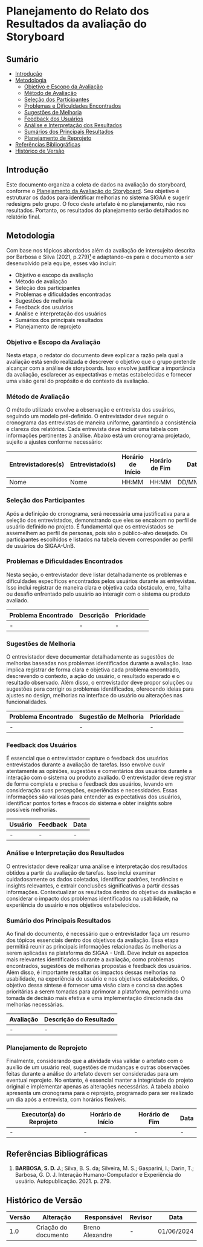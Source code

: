 # Planejamento do Relato dos Resultados da avaliação do Storyboard

## Sumário
- [Introdução](#Introdução)
- [Metodologia](#Metodologia)
  - [Objetivo e Escopo da Avaliação](#Objetivo-e-Escopo-da-Avaliação)
  - [Método de Avaliação](#Método-e-Avaliação)
  - [Seleção dos Participantes](#Seleção-dos-Participantes)
  - [Problemas e Dificuldades Encontrados](#Problemas-e-Dificuldades-Encontrados)
  - [Sugestões de Melhoria](#Sugestões-de-Melhoria)
  - [Feedback dos Usuários](#Feedback-dos-Usuários)
  - [Análise e Interpretação dos Resultados](#Análise-e-Interpretação-dos-Resultados)
  - [Sumários dos Principais Resultados](#Sumário-dos-Principais-Resultados)
  - [Planejamento de Reprojeto](#Planejamento-de-Reprojeto)
- [Referências Bibliográficas](#Referências-Bibliográficas)
- [Histórico de Versão](#Histórico-de-Versão)

## Introdução
Este documento organiza a coleta de dados na avaliação do storyboard, conforme o [Planejamento da Avaliação do Storyboard](PlanejamentoAvaliaçãoStoryboard.md). Seu objetivo é estruturar os dados para identificar melhorias no sistema SIGAA e sugerir redesigns pelo grupo. O foco deste artefato é no planejamento, não nos resultados. Portanto, os resultados do planejamento serão detalhados no relatório final.

## Metodologia
Com base nos tópicos abordados além da avaliação de intersujeito descrita por Barbosa e Silva (2021, p.279)[¹](#Referências-Bibliográficas) e adaptando-os para o documento a ser desenvolvido pela equipe, esses vão incluir:

- Objetivo e escopo da avaliação
- Método de avaliação
- Seleção dos participantes
- Problemas e dificuldades encontradas
- Sugestões de melhoria
- Feedback dos usuários
- Análise e interpretação dos usuários
- Sumários dos principais resultados
- Planejamento de reprojeto

### Objetivo e Escopo da Avaliação
Nesta etapa, o redator do documento deve explicar a razão pela qual a avaliação está sendo realizada e descrever o objetivo que o grupo pretende alcançar com a análise de storyboards. Isso envolve justificar a importância da avaliação, esclarecer as expectativas e metas estabelecidas e fornecer uma visão geral do propósito e do contexto da avaliação.

### Método de Avaliação
O método utilizado envolve a observação e entrevista dos usuários, seguindo um modelo pré-definido. O entrevistador deve seguir o cronograma das entrevistas de maneira uniforme, garantindo a consistência e clareza dos relatórios. Cada entrevista deve incluir uma tabela com informações pertinentes à análise. Abaixo está um cronograma projetado, sujeito a ajustes conforme necessário:

| Entrevistadores(s) | Entrevistado(s)    | Horário de Início | Horário de Fim | Data     | Local |
| ------------------ | ------------------ | ----------------- | -------------- | -------- | ----- |
| Nome               | Nome               | HH:MM             | HH:MM          | DD/MM/AA | Local |


### Seleção dos Participantes
Após a definição do cronograma, será necessária uma justificativa para a seleção dos entrevistados, demonstrando que eles se encaixam no perfil de usuário definido no projeto. É fundamental que os entrevistados se assemelhem ao perfil de personas, pois são o público-alvo desejado. Os participantes escolhidos e listados na tabela devem corresponder ao perfil de usuários do SIGAA-UnB.

### Problemas e Dificuldades Encontrados
Nesta seção, o entrevistador deve listar detalhadamente os problemas e dificuldades específicos encontrados pelos usuários durante as entrevistas. Isso inclui registrar de maneira clara e objetiva cada obstáculo, erro, falha ou desafio enfrentado pelo usuário ao interagir com o sistema ou produto avaliado.

| Problema Encontrado | Descrição | Prioridade |
| ------------------- | --------- | ---------- |
| -                   | -         | -          |

### Sugestões de Melhoria
O entrevistador deve documentar detalhadamente as sugestões de melhorias baseadas nos problemas identificados durante a avaliação. Isso implica registrar de forma clara e objetiva cada problema encontrado, descrevendo o contexto, a ação do usuário, o resultado esperado e o resultado observado. Além disso, o entrevistador deve propor soluções ou sugestões para corrigir os problemas identificados, oferecendo ideias para ajustes no design, melhorias na interface do usuário ou alterações nas funcionalidades.

| Problema Encontrado | Sugestão de Melhoria | Prioridade |
| ------------------- | -------------------- | ---------- |
| -                   | -                    | -          |

### Feedback dos Usuários
É essencial que o entrevistador capture o feedback dos usuários entrevistados durante a avaliação de tarefas. Isso envolve ouvir atentamente as opiniões, sugestões e comentários dos usuários durante a interação com o sistema ou produto avaliado. O entrevistador deve registrar de forma completa e precisa o feedback dos usuários, levando em consideração suas percepções, experiências e necessidades. Essas informações são valiosas para entender as expectativas dos usuários, identificar pontos fortes e fracos do sistema e obter insights sobre possíveis melhorias.

| Usuário | Feedback                           | Data       |
| ------- | ---------------------------------- | ---------- |
| -       | -                                  | -          |

### Análise e Interpretação dos Resultados
O entrevistador deve realizar uma análise e interpretação dos resultados obtidos a partir da avaliação de tarefas. Isso inclui examinar cuidadosamente os dados coletados, identificar padrões, tendências e insights relevantes, e extrair conclusões significativas a partir dessas informações. Contextualizar os resultados dentro do objetivo da avaliação e considerar o impacto dos problemas identificados na usabilidade, na experiência do usuário e nos objetivos estabelecidos.

### Sumário dos Principais Resultados
Ao final do documento, é necessário que o entrevistador faça um resumo dos tópicos essenciais dentro dos objetivos da avaliação. Essa etapa permitirá reunir as principais informações relacionadas às melhorias a serem aplicadas na plataforma do SIGAA - UnB. Deve incluir os aspectos mais relevantes identificados durante a avaliação, como problemas encontrados, sugestões de melhorias propostas e feedback dos usuários. Além disso, é importante ressaltar os impactos dessas melhorias na usabilidade, na experiência do usuário e nos objetivos estabelecidos. O objetivo dessa síntese é fornecer uma visão clara e concisa das ações prioritárias a serem tomadas para aprimorar a plataforma, permitindo uma tomada de decisão mais efetiva e uma implementação direcionada das melhorias necessárias.

| Avaliação            | Descrição do Resultado                             |
| -------------------- | -------------------------------------------------- |
| -                    | -                                                  |

### Planejamento de Reprojeto
Finalmente, considerando que a atividade visa validar o artefato com o auxílio de um usuário real, sugestões de mudanças e outras observações feitas durante a análise do artefato devem ser consideradas para um eventual reprojeto. No entanto, é essencial manter a integridade do projeto original e implementar apenas as alterações necessárias. A tabela abaixo apresenta um cronograma para o reprojeto, programado para ser realizado um dia após a entrevista, com horários flexíveis.

| Executor(a) do Reprojeto | Horário de Início | Horário de Fim | Data       |
| ------------------------ | ----------------- | -------------- | ---------- |
| -                        | -                 | -              | -          |


## Referências Bibliográficas
1. <b>BARBOSA, S. D. J.</b>; Silva, B. S. da; Silveira, M. S.; Gasparini, I.; Darin, T.; Barbosa, G. D. J. Interação Humano-Computador e Experiência do usuário. Autopublicação. 2021. p. 279.

## Histórico de Versão
| Versão | Alteração                         | Responsável     | Revisor         | Data       |
| ------ | --------------------------------- | --------------- | --------------- | ---------- |
| 1.0    | Criação do documento              | Breno Alexandre | -               | 01/06/2024 |
